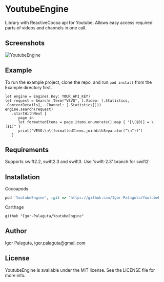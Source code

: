 # YoutubeEngine

Library with ReactiveCocoa api for Youtube. Allows easy access required parts of videos and channels in one call.

## Screenshots

![YoutubeEngine](https://raw.githubusercontent.com/Igor-Palaguta/YoutubeEngine/master/Screenshots/ScreenRecord.gif)

## Example

To run the example project, clone the repo, and run `pod install` from the Example directory first.

```
let engine = Engine(.Key: YOUR_API_KEY)
let request = Search(.Term("VEVO", [.Video: [.Statistics, .ContentDetails], .Channel: [.Statistics]]))
engine.search(request)
   .startWithNext {
      page in
      let formattedItems = page.items.enumerate().map { "[\($0)] = \($1)" }
      print("VEVO:\n\(formattedItems.joinWithSeparator("\n"))")
   }
```

## Requirements

Supports swift2.2, swift2.3 and swift3. Use 'swift-2.3' branch for swift2

## Installation

Cocoapods
```ruby
pod 'YoutubeEngine', :git => 'https://github.com/Igor-Palaguta/YoutubeEngine.git', :branch => 'swift-2.3'
```

Carthage
```
github "Igor-Palaguta/YoutubeEngine"
```

## Author

Igor Palaguta, igor.palaguta@gmail.com

## License

YoutubeEngine is available under the MIT license. See the LICENSE file for more info.
